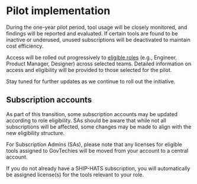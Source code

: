  # Pilot implementation

 During the one-year pilot period, tool usage will be closely monitored, and findings will be reported and evaluated. If certain tools are found to be inactive or underused, unused subscriptions will be deactivated to maintain cost efficiency.

Access will be rolled out progressively to [eligible roles](/eligibility.md) (e.g., Engineer, Product Manager, Designer) across selected teams. Detailed information on access and eligibility will be provided to those selected for the pilot.

Stay tuned for further updates as we continue to roll out the initiative.

## Subscription accounts

As part of this transition, some subscription accounts may be updated according to role eligibility. SAs should be aware that while not all subscriptions will be affected, some changes may be made to align with the new eligibility structure.

For Subscription Admins (SAs), please note that any licenses for eligible tools assigned to GovTechies will be moved from your account to a central account.

If you do not already have a SHIP-HATS subscription, you will automatically be assigned license(s) for the tools relevant to your role.


